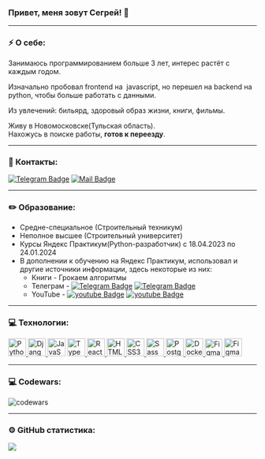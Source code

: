 ### Привет, меня зовут Сегрей! 👋
---
### ⚡ О себе:
Занимаюсь программированием больше 3 лет, интерес растёт с каждым годом.  

Изначально пробовал frontend на  javascript, но перешел на backend на python, чтобы больше работать с данными.

Из увлечений: бильярд, здоровый образ жизни, книги, фильмы.

Живу в Новомосковске(Тульская область).\
Нахожусь в поиске работы, **готов к переезду**.

---
### 🤝 Контакты: 
[![Telegram Badge](https://img.shields.io/badge/-SafonovSergey-blue?style=flat&logo=Telegram&logoColor=white)](https://t.me/Sergey_Safonow) [![Mail Badge](https://img.shields.io/badge/-Mail-005FF9?style=flat&logo=mail.ru&logoColor=white)](mailto:sergey_safonov86@inbox.ru)

---

### ✏️ Образование:
- Средне-специальное (Строительный техникум)
- Неполное высшее (Строительный университет)
- Курсы Яндекс Практикум(Python-разработчик) с 18.04.2023 по 24.01.2024
- В дополнении к обучению на Яндекс Практикум, использовал и другие источники информации, здесь некоторые из них:
  - Книги - Грокаем алгоритмы
  - Телеграм - [![Telegram Badge](https://img.shields.io/badge/-Pythonist.ru-blue?style=flat&logo=Telegram&logoColor=white)](https://t.me/pythonist_ru) 
  [![Telegram Badge](https://img.shields.io/badge/-Тесты_по_Python-blue?style=flat&logo=Telegram&logoColor=white)](https://t.me/pythontesti)
  - YouTube - 
  [![youtube Badge](https://img.shields.io/badge/-selfedu-FF0000?style=flat&logo=youtube&logoColor=white)](https://www.youtube.com/@selfedu_rus)
  [![youtube Badge](https://img.shields.io/badge/-egoroff_channel-FF0000?style=flat&logo=youtube&logoColor=white)](https://www.youtube.com/@egoroffchannel)

---

### 💻 Технологии:
<p align="left">
<a href="https://www.python.org/" target="_blank" rel="noreferrer">
<img src="https://raw.githubusercontent.com/danielcranney/readme-generator/main/public/icons/skills/python-colored.svg" width="36" height="36" alt="Python" />
</a>
<a href="https://www.djangoproject.com/" target="_blank" rel="noreferrer">
<img src="https://raw.githubusercontent.com/danielcranney/readme-generator/main/public/icons/skills/django-colored.svg" width="36" height="36" alt="Django" />
</a>
<a href="https://developer.mozilla.org/en-US/docs/Web/JavaScript" target="_blank" rel="noreferrer"><img src="https://raw.githubusercontent.com/danielcranney/readme-generator/main/public/icons/skills/javascript-colored.svg" width="36" height="36" alt="JavaScript" /></a>
<a href="https://www.typescriptlang.org/" target="_blank" rel="noreferrer">
<img src="https://raw.githubusercontent.com/danielcranney/readme-generator/main/public/icons/skills/typescript-colored.svg" width="36" height="36" alt="TypeScript" />
</a>
<a href="https://reactjs.org/" target="_blank" rel="noreferrer">
<img src="https://raw.githubusercontent.com/danielcranney/readme-generator/main/public/icons/skills/react-colored.svg" width="36" height="36" alt="React" />
</a>
<a href="https://developer.mozilla.org/en-US/docs/Glossary/HTML5" target="_blank" rel="noreferrer">
<img src="https://raw.githubusercontent.com/danielcranney/readme-generator/main/public/icons/skills/html5-colored.svg" width="36" height="36" alt="HTML5" />
</a>
<a href="https://www.w3.org/TR/CSS/#css" target="_blank" rel="noreferrer">
<img src="https://raw.githubusercontent.com/danielcranney/readme-generator/main/public/icons/skills/css3-colored.svg" width="36" height="36" alt="CSS3" />
</a>
<a href="https://sass-lang.com/" target="_blank" rel="noreferrer">
<img src="https://raw.githubusercontent.com/danielcranney/readme-generator/main/public/icons/skills/sass-colored.svg" width="36" height="36" alt="Sass" />
</a>
<a href="https://www.postgresql.org/" target="_blank" rel="noreferrer">
<img src="https://raw.githubusercontent.com/danielcranney/readme-generator/main/public/icons/skills/postgresql-colored.svg" width="36" height="36" alt="PostgreSQL" />
</a>
<a href="https://www.docker.com/" target="_blank" rel="noreferrer">
<img src="https://raw.githubusercontent.com/danielcranney/readme-generator/main/public/icons/skills/docker-colored.svg" width="36" height="36" alt="Docker" />
</a>
<a href="https://obsidian.md/" target="_blank" rel="noreferrer">
<img src="https://upload.wikimedia.org/wikipedia/commons/thumb/1/10/2023_Obsidian_logo.svg/1024px-2023_Obsidian_logo.svg.png" width="35" height="35" alt="Figma" />
</a>
<a href="https://www.figma.com/" target="_blank" rel="noreferrer">
<img src="https://raw.githubusercontent.com/danielcranney/readme-generator/main/public/icons/skills/figma-colored.svg" width="36" height="36" alt="Figma" />
</a>
</p>

---



### 💻 Codewars:

![codewars](https://www.codewars.com/users/SerVik888/badges/large) 

---
### ⚙️ GitHub статистика:

<a href="http://www.github.com/SerVik888">
<img src="https://github-readme-streak-stats.herokuapp.com/?user=SerVik888&stroke=ffffff&background=1c1917&ring=0891b2&fire=0891b2&currStreakNum=ffffff&currStreakLabel=0891b2&sideNums=ffffff&sideLabels=ffffff&dates=ffffff&hide_border=true" />
</a>

